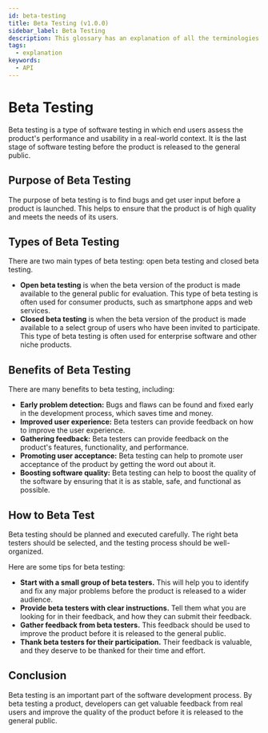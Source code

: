 ```yaml
---
id: beta-testing
title: Beta Testing (v1.0.0)
sidebar_label: Beta Testing
description: This glossary has an explanation of all the terminologies that beginners find difficult to understand at first glance.
tags:
  - explanation
keywords:
  - API
---
```


# Beta Testing

Beta testing is a type of software testing in which end users assess the product's performance and usability in a real-world context. It is the last stage of software testing before the product is released to the general public.

## Purpose of Beta Testing

The purpose of beta testing is to find bugs and get user input before a product is launched. This helps to ensure that the product is of high quality and meets the needs of its users.

## Types of Beta Testing

There are two main types of beta testing: open beta testing and closed beta testing.

- **Open beta testing** is when the beta version of the product is made available to the general public for evaluation. This type of beta testing is often used for consumer products, such as smartphone apps and web services.
- **Closed beta testing** is when the beta version of the product is made available to a select group of users who have been invited to participate. This type of beta testing is often used for enterprise software and other niche products.

## Benefits of Beta Testing

There are many benefits to beta testing, including:

- **Early problem detection:** Bugs and flaws can be found and fixed early in the development process, which saves time and money.
- **Improved user experience:** Beta testers can provide feedback on how to improve the user experience.
- **Gathering feedback:** Beta testers can provide feedback on the product's features, functionality, and performance.
- **Promoting user acceptance:** Beta testing can help to promote user acceptance of the product by getting the word out about it.
- **Boosting software quality:** Beta testing can help to boost the quality of the software by ensuring that it is as stable, safe, and functional as possible.

## How to Beta Test

Beta testing should be planned and executed carefully. The right beta testers should be selected, and the testing process should be well-organized.

Here are some tips for beta testing:

- **Start with a small group of beta testers.** This will help you to identify and fix any major problems before the product is released to a wider audience.
- **Provide beta testers with clear instructions.** Tell them what you are looking for in their feedback, and how they can submit their feedback.
- **Gather feedback from beta testers.** This feedback should be used to improve the product before it is released to the general public.
- **Thank beta testers for their participation.** Their feedback is valuable, and they deserve to be thanked for their time and effort.

## Conclusion

Beta testing is an important part of the software development process. By beta testing a product, developers can get valuable feedback from real users and improve the quality of the product before it is released to the general public.
